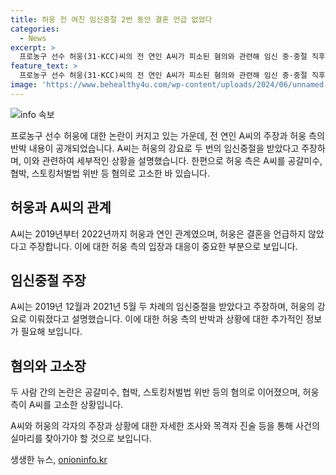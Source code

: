 ```yaml
---
title: 허웅 전 여친 임신중절 2번 동안 결혼 언급 없었다
categories:
  - News
excerpt: >
  프로농구 선수 허웅(31·KCC)씨의 전 연인 A씨가 피소된 혐의와 관련해 임신 중·중절 직후에도 성관계 요구 등을 주장하며 논란을 빚었습니다. A씨는 허웅의 결혼 제안이 없었다고 강조하며 이에 대한 허씨 측 주장을 반박했고, 그 외에도 허웅이 행동한 내용을 상세히 설명했습니다. 그러나 허씨 측은 A씨를 고소하며 3억 원을 요구했다고 주장했습니다. 이러한 논란으로 인해 양측 간의 입장이 갈려있는 상황입니다.
feature_text: >
  프로농구 선수 허웅(31·KCC)씨의 전 연인 A씨가 피소된 혐의와 관련해 임신 중·중절 직후에도 성관계 요구 등을 주장하며 논란을 빚었습니다. A씨는 허웅의 결혼 제안이 없었다고 강조하며 이에 대한 허씨 측 주장을 반박했고, 그 외에도 허웅이 행동한 내용을 상세히 설명했습니다. 그러나 허씨 측은 A씨를 고소하며 3억 원을 요구했다고 주장했습니다. 이러한 논란으로 인해 양측 간의 입장이 갈려있는 상황입니다.
image: 'https://www.behealthy4u.com/wp-content/uploads/2024/06/unnamed-file.png'
---
```


<p><img src="https://www.behealthy4u.com/wp-content/uploads/2024/06/unnamed-file.png" alt="info 속보" /></p>

<p>프로농구 선수 허웅에 대한 논란이 커지고 있는 가운데, 전 연인 A씨의 주장과 허웅 측의 반박 내용이 공개되었습니다. A씨는 허웅의 강요로 두 번의 임신중절을 받았다고 주장하며, 이와 관련하여 세부적인 상황을 설명했습니다. 한편으로 허웅 측은 A씨를 공갈미수, 협박, 스토킹처벌법 위반 등 혐의로 고소한 바 있습니다.</p>

<h2 data-ke-size="size26">허웅과 A씨의 관계</h2>

<p>A씨는 2019년부터 2022년까지 허웅과 연인 관계였으며, 허웅은 결혼을 언급하지 않았다고 주장합니다. 이에 대한 허웅 측의 입장과 대응이 중요한 부분으로 보입니다.</p>

<h2 data-ke-size="size26">임신중절 주장</h2>

<p>A씨는 2019년 12월과 2021년 5월 두 차례의 임신중절을 받았다고 주장하며, 허웅의 강요로 이뤄졌다고 설명했습니다. 이에 대한 허웅 측의 반박과 상황에 대한 추가적인 정보가 필요해 보입니다.</p>

<h2 data-ke-size="size26">혐의와 고소장</h2>

<p>두 사람 간의 논란은 공갈미수, 협박, 스토킹처벌법 위반 등의 혐의로 이어졌으며, 허웅 측이 A씨를 고소한 상황입니다.</p>

<p>A씨와 허웅의 각자의 주장과 상황에 대한 자세한 조사와 목격자 진술 등을 통해 사건의 실마리를 찾아가야 할 것으로 보입니다.</p>
생생한 뉴스, <a href="https://onioninfo.kr" rel="dofollow">onioninfo.kr</a>


